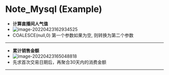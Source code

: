 

# Note_Mysql (Example)

- **计算直播间人气值**
-  ![image-20220423162934525](C:\Users\xu\AppData\Roaming\Typora\typora-user-images\image-20220423162934525.png)
- COALESCE(null,0) 第一个参数如果为空, 则转换为第二个参数

---



- **累计销售金额**
- ![image-20220423165048818](C:\Users\xu\AppData\Roaming\Typora\typora-user-images\image-20220423165048818.png)
- 先求首次交易日期后，再聚合30天内的消费金额

---









